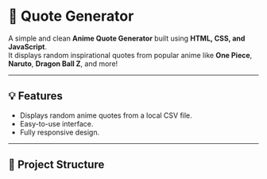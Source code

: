 # 🎯 Quote Generator

A simple and clean **Anime Quote Generator** built using **HTML, CSS, and JavaScript**.  
It displays random inspirational quotes from popular anime like **One Piece**, **Naruto**, **Dragon Ball Z**, and more!

---

## 💡 Features

- Displays random anime quotes from a local CSV file.
- Easy-to-use interface.
- Fully responsive design.

---

## 📂 Project Structure


